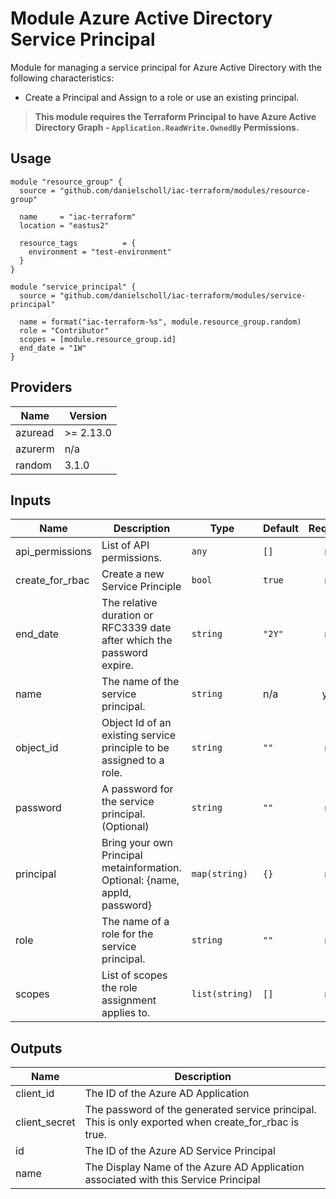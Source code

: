 # Module Azure Active Directory Service Principal

Module for managing a service principal for Azure Active Directory with the following characteristics:

- Create a Principal and Assign to a role or use an existing principal.

> __This module requires the Terraform Principal to have Azure Active Directory Graph - `Application.ReadWrite.OwnedBy` Permissions.__


## Usage

```
module "resource_group" {
  source = "github.com/danielscholl/iac-terraform/modules/resource-group"

  name     = "iac-terraform"
  location = "eastus2"

  resource_tags          = {
    environment = "test-environment"
  }
}

module "service_principal" {
  source = "github.com/danielscholl/iac-terraform/modules/service-principal"

  name = format("iac-terraform-%s", module.resource_group.random)
  role = "Contributor"
  scopes = [module.resource_group.id]
  end_date = "1W"
}
```

<!--- BEGIN_TF_DOCS --->
## Providers

| Name | Version |
|------|---------|
| azuread | >= 2.13.0 |
| azurerm | n/a |
| random | 3.1.0 |

## Inputs

| Name | Description | Type | Default | Required |
|------|-------------|------|---------|:-----:|
| api\_permissions | List of API permissions. | `any` | `[]` | no |
| create\_for\_rbac | Create a new Service Principle | `bool` | `true` | no |
| end\_date | The relative duration or RFC3339 date after which the password expire. | `string` | `"2Y"` | no |
| name | The name of the service principal. | `string` | n/a | yes |
| object\_id | Object Id of an existing service principle to be assigned to a role. | `string` | `""` | no |
| password | A password for the service principal. (Optional) | `string` | `""` | no |
| principal | Bring your own Principal metainformation. Optional: {name, appId, password} | `map(string)` | `{}` | no |
| role | The name of a role for the service principal. | `string` | `""` | no |
| scopes | List of scopes the role assignment applies to. | `list(string)` | `[]` | no |

## Outputs

| Name | Description |
|------|-------------|
| client\_id | The ID of the Azure AD Application |
| client\_secret | The password of the generated service principal. This is only exported when create\_for\_rbac is true. |
| id | The ID of the Azure AD Service Principal |
| name | The Display Name of the Azure AD Application associated with this Service Principal |

<!--- END_TF_DOCS --->
